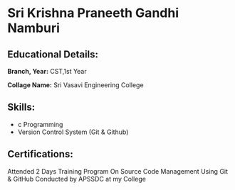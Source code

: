 #  Sri Krishna Praneeth Gandhi Namburi

## Educational Details:

**Branch, Year:** CST,1st Year

**Collage Name:** Sri Vasavi Engineering College

## Skills:

- c Programming
- Version Control System (Git & Github)

## Certifications:

Attended 2 Days Training Program On Source Code Management Using Git & GitHub Conducted by APSSDC at my College 
